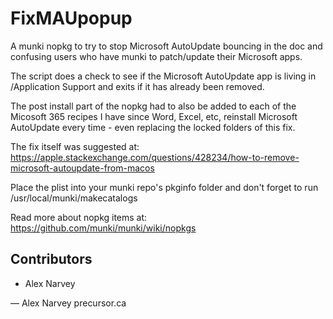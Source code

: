 # FixMAUpopup
A munki nopkg to try to stop Microsoft AutoUpdate bouncing in the doc and confusing users who have munki to patch/update their Microsoft apps.

The script does a check to see if the Microsoft AutoUpdate app is living in /Application Support and exits if it has already been removed.

The post install part of the nopkg had to also be added to each of the Micosoft 365 recipes I have since Word, Excel, etc, reinstall Microsoft AutoUpdate every time - even replacing the locked folders of this fix.

The fix itself was suggested at: https://apple.stackexchange.com/questions/428234/how-to-remove-microsoft-autoupdate-from-macos

Place the plist into your munki repo's pkginfo folder and don't forget to run /usr/local/munki/makecatalogs

Read more about nopkg items at: https://github.com/munki/munki/wiki/nopkgs

## Contributors
* Alex Narvey

—
Alex Narvey
precursor.ca
